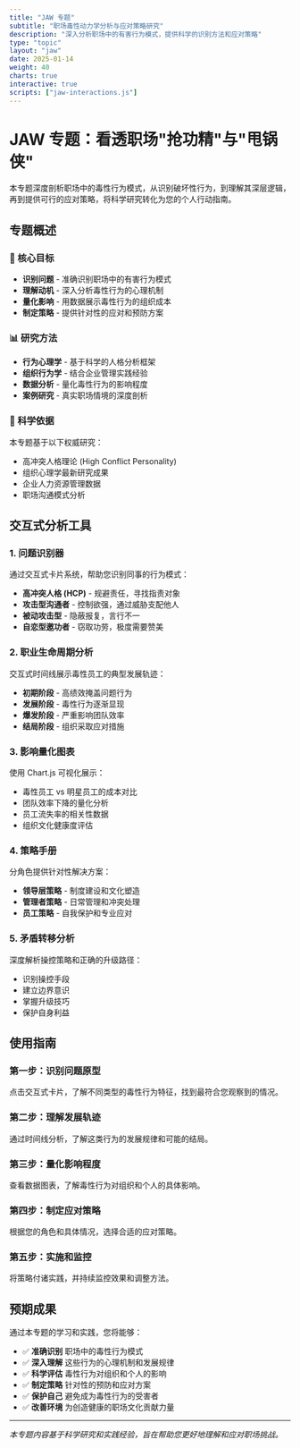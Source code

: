 ```yaml
---
title: "JAW 专题"
subtitle: "职场毒性动力学分析与应对策略研究"
description: "深入分析职场中的有害行为模式，提供科学的识别方法和应对策略"
type: "topic"
layout: "jaw"
date: 2025-01-14
weight: 40
charts: true
interactive: true
scripts: ["jaw-interactions.js"]
---
```


# JAW 专题：看透职场"抢功精"与"甩锅侠"

本专题深度剖析职场中的毒性行为模式，从识别破坏性行为，到理解其深层逻辑，再到提供可行的应对策略，将科学研究转化为您的个人行动指南。

## 专题概述

### 🎯 核心目标
- **识别问题** - 准确识别职场中的有害行为模式
- **理解动机** - 深入分析毒性行为的心理机制
- **量化影响** - 用数据展示毒性行为的组织成本
- **制定策略** - 提供针对性的应对和预防方案

### 📊 研究方法
- **行为心理学** - 基于科学的人格分析框架
- **组织行为学** - 结合企业管理实践经验
- **数据分析** - 量化毒性行为的影响程度
- **案例研究** - 真实职场情境的深度剖析

### 🔬 科学依据
本专题基于以下权威研究：
- 高冲突人格理论 (High Conflict Personality)
- 组织心理学最新研究成果
- 企业人力资源管理数据
- 职场沟通模式分析

## 交互式分析工具

### 1. 问题识别器
通过交互式卡片系统，帮助您识别同事的行为模式：
- **高冲突人格 (HCP)** - 规避责任，寻找指责对象
- **攻击型沟通者** - 控制欲强，通过威胁支配他人
- **被动攻击型** - 隐蔽报复，言行不一
- **自恋型邀功者** - 窃取功劳，极度需要赞美

### 2. 职业生命周期分析
交互式时间线展示毒性员工的典型发展轨迹：
- **初期阶段** - 高绩效掩盖问题行为
- **发展阶段** - 毒性行为逐渐显现
- **爆发阶段** - 严重影响团队效率
- **结局阶段** - 组织采取应对措施

### 3. 影响量化图表
使用 Chart.js 可视化展示：
- 毒性员工 vs 明星员工的成本对比
- 团队效率下降的量化分析
- 员工流失率的相关性数据
- 组织文化健康度评估

### 4. 策略手册
分角色提供针对性解决方案：
- **领导层策略** - 制度建设和文化塑造
- **管理者策略** - 日常管理和冲突处理
- **员工策略** - 自我保护和专业应对

### 5. 矛盾转移分析
深度解析操控策略和正确的升级路径：
- 识别操控手段
- 建立边界意识
- 掌握升级技巧
- 保护自身利益

## 使用指南

### 第一步：识别问题原型
点击交互式卡片，了解不同类型的毒性行为特征，找到最符合您观察到的情况。

### 第二步：理解发展轨迹
通过时间线分析，了解这类行为的发展规律和可能的结局。

### 第三步：量化影响程度
查看数据图表，了解毒性行为对组织和个人的具体影响。

### 第四步：制定应对策略
根据您的角色和具体情况，选择合适的应对策略。

### 第五步：实施和监控
将策略付诸实践，并持续监控效果和调整方法。

## 预期成果

通过本专题的学习和实践，您将能够：

- ✅ **准确识别** 职场中的毒性行为模式
- ✅ **深入理解** 这些行为的心理机制和发展规律
- ✅ **科学评估** 毒性行为对组织和个人的影响
- ✅ **制定策略** 针对性的预防和应对方案
- ✅ **保护自己** 避免成为毒性行为的受害者
- ✅ **改善环境** 为创造健康的职场文化贡献力量

---

*本专题内容基于科学研究和实践经验，旨在帮助您更好地理解和应对职场挑战。*
